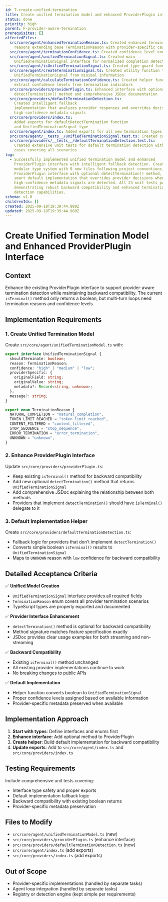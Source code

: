 ```yaml
---
id: T-create-unified-termination
title: Create unified termination model and enhanced ProviderPlugin interface
status: done
priority: high
parent: F-provider-aware-termination
prerequisites: []
affectedFiles:
  src/core/agent/enhancedTerminationReason.ts: Created enhanced termination
    reasons extending base TerminationReason with provider-specific cases
  src/core/agent/terminationConfidence.ts: Created confidence level enum for termination signal reliability
  src/core/agent/unifiedTerminationSignal.ts: Created main
    UnifiedTerminationSignal interface for normalized completion detection
  src/core/agent/isUnifiedTerminationSignal.ts: Created type guard function for UnifiedTerminationSignal validation
  src/core/agent/createTerminationSignal.ts: Created utility function to build
    UnifiedTerminationSignal from minimal information
  src/core/agent/calculateTerminationConfidence.ts: Created helper function to
    extract confidence levels from termination indicators
  src/core/providers/providerPlugin.ts: Enhanced interface with optional
    detectTermination() method and comprehensive JSDoc documentation
  src/core/providers/defaultTerminationDetection.ts:
    Created intelligent fallback
    implementation that analyzes provider responses and overrides decisions for
    high-confidence metadata signals
  src/core/providers/index.ts:
    Added exports for defaultDetectTermination function
    and UnifiedTerminationSignal type
  src/core/agent/index.ts: Added exports for all new termination types and utility functions
  src/core/agent/__tests__/unifiedTerminationSignal.test.ts: Created comprehensive unit tests for unified termination model utilities
  src/core/providers/__tests__/defaultTerminationDetection.test.ts:
    Created extensive unit tests for default termination detection with 23 test
    cases covering all scenarios
log:
  - Successfully implemented unified termination model and enhanced
    ProviderPlugin interface with intelligent fallback detection. Created
    modular type system with 9 new files following project conventions, enhanced
    ProviderPlugin interface with optional detectTermination() method, and built
    smart default implementation that overrides provider decisions when
    high-confidence metadata signals are detected. All 23 unit tests pass,
    demonstrating robust backward compatibility and enhanced termination
    detection capabilities.
schema: v1.0
childrenIds: []
created: 2025-09-18T19:39:44.980Z
updated: 2025-09-18T19:39:44.980Z
---
```


# Create Unified Termination Model and Enhanced ProviderPlugin Interface

## Context

Enhance the existing ProviderPlugin interface to support provider-aware termination detection while maintaining backward compatibility. The current `isTerminal()` method only returns a boolean, but multi-turn loops need termination reasons and confidence levels.

## Implementation Requirements

### 1. Create Unified Termination Model

Create `src/core/agent/unifiedTerminationModel.ts` with:

```typescript
export interface UnifiedTerminationSignal {
  shouldTerminate: boolean;
  reason: TerminationReason;
  confidence: "high" | "medium" | "low";
  providerSpecific: {
    originalField: string;
    originalValue: string;
    metadata?: Record<string, unknown>;
  };
  message?: string;
}

export enum TerminationReason {
  NATURAL_COMPLETION = "natural_completion",
  TOKEN_LIMIT_REACHED = "token_limit_reached",
  CONTENT_FILTERED = "content_filtered",
  STOP_SEQUENCE = "stop_sequence",
  ERROR_TERMINATION = "error_termination",
  UNKNOWN = "unknown",
}
```

### 2. Enhance ProviderPlugin Interface

Update `src/core/providers/providerPlugin.ts`:

- Keep existing `isTerminal()` method for backward compatibility
- Add new optional `detectTermination()` method that returns `UnifiedTerminationSignal`
- Add comprehensive JSDoc explaining the relationship between both methods
- Providers that implement `detectTermination()` should have `isTerminal()` delegate to it

### 3. Default Implementation Helper

Create `src/core/providers/defaultTerminationDetection.ts`:

- Fallback logic for providers that don't implement `detectTermination()`
- Converts simple boolean `isTerminal()` results to `UnifiedTerminationSignal`
- Maps to `UNKNOWN` reason with `low` confidence for backward compatibility

## Detailed Acceptance Criteria

✅ **Unified Model Creation**

- `UnifiedTerminationSignal` interface provides all required fields
- `TerminationReason` enum covers all provider termination scenarios
- TypeScript types are properly exported and documented

✅ **Provider Interface Enhancement**

- `detectTermination()` method is optional for backward compatibility
- Method signature matches feature specification exactly
- JSDoc provides clear usage examples for both streaming and non-streaming

✅ **Backward Compatibility**

- Existing `isTerminal()` method unchanged
- All existing provider implementations continue to work
- No breaking changes to public APIs

✅ **Default Implementation**

- Helper function converts boolean to `UnifiedTerminationSignal`
- Proper confidence levels assigned based on available information
- Provider-specific metadata preserved when available

## Implementation Approach

1. **Start with types**: Define interfaces and enums first
2. **Enhance interface**: Add optional method to ProviderPlugin
3. **Create helper**: Build default implementation for backward compatibility
4. **Update exports**: Add to `src/core/agent/index.ts` and `src/core/providers/index.ts`

## Testing Requirements

Include comprehensive unit tests covering:

- Interface type safety and proper exports
- Default implementation fallback logic
- Backward compatibility with existing boolean returns
- Provider-specific metadata preservation

## Files to Modify

- `src/core/agent/unifiedTerminationModel.ts` (new)
- `src/core/providers/providerPlugin.ts` (enhance interface)
- `src/core/providers/defaultTerminationDetection.ts` (new)
- `src/core/agent/index.ts` (add exports)
- `src/core/providers/index.ts` (add exports)

## Out of Scope

- Provider-specific implementations (handled by separate tasks)
- Agent loop integration (handled by separate tasks)
- Registry or detection engine (kept simple per requirements)
